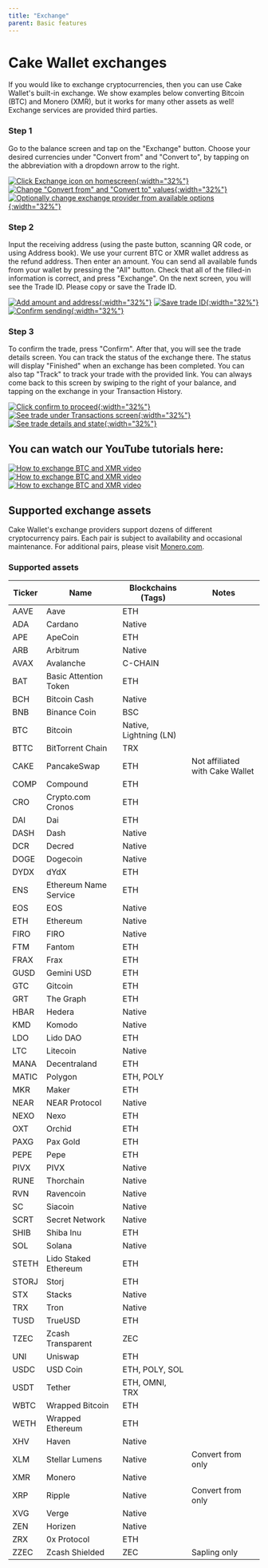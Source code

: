 ```yaml
---
title: "Exchange"
parent: Basic features
---
```

# Cake Wallet exchanges

If you would like to exchange cryptocurrencies, then you can use Cake Wallet's built-in exchange. We show examples below converting Bitcoin (BTC) and Monero (XMR), but it works for many other assets as well! Exchange services are provided third parties.


### Step 1

Go to the balance screen and tap on the "Exchange" button. Choose your desired currencies under "Convert from" and "Convert to", by tapping on the abbreviation with a dropdown arrow to the right.

[![Click Exchange icon on homescreen](/images/exchange1.jpg){:width="32%"}](/images/exchange1.jpg)
[![Change "Convert from" and "Convert to" values](/images/exchange2.jpg){:width="32%"}](/images/exchange2.jpg)
[![Optionally change exchange provider from available options](/images/exchange3.jpg){:width="32%"}](/images/exchange3.jpg)

### Step 2

Input the receiving address (using the paste button, scanning QR code, or using Address book). We use your current BTC or XMR wallet address as the refund address. Then enter an amount. You can send all available funds from your wallet by pressing the "All" button. Check that all of the filled-in information is correct, and press "Exchange". On the next screen, you will see the Trade ID. Please copy or save the Trade ID.

[![Add amount and address](/images/exchange4.jpg){:width="32%"}](/images/exchange4.jpg)
[![Save trade ID](/images/exchange5.jpg){:width="32%"}](/images/exchange5.jpg)
[![Confirm sending](/images/exchange6.jpg){:width="32%"}](/images/exchange5.jpg)

### Step 3

To confirm the trade, press "Confirm". After that, you will see the trade details screen. You can track the status of the exchange there. The status will display "Finished" when an exchange has been completed. You can also tap "Track" to track your trade with the provided link. You can always come back to this screen by swiping to the right of your balance, and tapping on the exchange in your Transaction History.

[![Click confirm to proceed](/images/exchange7.jpg){:width="32%"}](/images/exchange7.jpg)
[![See trade under Transactions screen](/images/exchange8.jpg){:width="32%"}](/images/exchange8.jpg)
[![See trade details and state](/images/exchange9.jpg){:width="32%"}](/images/exchange9.jpg) 


## You can watch our YouTube tutorials here:

[![How to exchange BTC and XMR video](https://img.youtube.com/vi/u16CwdtRQ4g/maxresdefault.jpg)](https://www.youtube.com/watch?v=6juLQPvOQnQ&t=1s)
[![How to exchange BTC and XMR video](https://img.youtube.com/vi/u16CwdtRQ4g/maxresdefault.jpg)](https://www.youtube.com/watch?v=u16CwdtRQ4g)
[![How to exchange BTC and XMR video](https://img.youtube.com/vi/pbQD7McNTxc/maxresdefault.jpg)](https://www.youtube.com/watch?v=pbQD7McNTxc)

## Supported exchange assets

Cake Wallet's exchange providers support dozens of different cryptocurrency pairs. Each pair is subject to availability and occasional maintenance. For additional pairs, please visit [Monero.com](https://monero.com/exchange).

### Supported assets

| Ticker | Name | Blockchains (Tags) | Notes |
| --- | --- | --- | --- |
| AAVE | Aave | ETH |
| ADA | Cardano | Native |
| APE | ApeCoin | ETH |
| ARB | Arbitrum | Native |
| AVAX | Avalanche | C-CHAIN |
| BAT | Basic Attention Token | ETH |
| BCH | Bitcoin Cash | Native |
| BNB | Binance Coin | BSC |
| BTC | Bitcoin | Native, Lightning (LN) |
| BTTC | BitTorrent Chain | TRX |
| CAKE | PancakeSwap | ETH | Not affiliated with Cake Wallet |
| COMP | Compound | ETH |
| CRO | Crypto.com Cronos | ETH |
| DAI | Dai | ETH |
| DASH | Dash | Native |
| DCR | Decred | Native |
| DOGE | Dogecoin | Native |
| DYDX | dYdX | ETH |
| ENS | Ethereum Name Service | ETH |
| EOS | EOS | Native |
| ETH | Ethereum | Native |
| FIRO | FIRO | Native |
| FTM | Fantom | ETH |
| FRAX | Frax | ETH |
| GUSD | Gemini USD | ETH |
| GTC | Gitcoin | ETH |
| GRT | The Graph | ETH |
| HBAR | Hedera | Native |
| KMD | Komodo | Native |
| LDO | Lido DAO | ETH |
| LTC | Litecoin | Native |
| MANA | Decentraland | ETH |
| MATIC | Polygon | ETH, POLY |
| MKR | Maker | ETH |
| NEAR | NEAR Protocol | Native |
| NEXO | Nexo | ETH |
| OXT | Orchid | ETH |
| PAXG | Pax Gold | ETH |
| PEPE | Pepe | ETH |
| PIVX | PIVX | Native |
| RUNE | Thorchain | Native |
| RVN | Ravencoin | Native |
| SC | Siacoin | Native |
| SCRT | Secret Network | Native |
| SHIB | Shiba Inu | ETH |
| SOL | Solana | Native |
| STETH | Lido Staked Ethereum | ETH |
| STORJ | Storj | ETH |
| STX | Stacks | Native |
| TRX | Tron | Native |
| TUSD | TrueUSD | ETH |
| TZEC | Zcash Transparent | ZEC |
| UNI | Uniswap | ETH |
| USDC | USD Coin | ETH, POLY, SOL |
| USDT | Tether | ETH, OMNI, TRX |
| WBTC | Wrapped Bitcoin | ETH |
| WETH | Wrapped Ethereum | ETH |
| XHV | Haven | Native |
| XLM | Stellar Lumens | Native | Convert from only |
| XMR | Monero | Native |
| XRP | Ripple | Native | Convert from only |
| XVG | Verge | Native |
| ZEN | Horizen | Native |
| ZRX | 0x Protocol | ETH |
| ZZEC | Zcash Shielded | ZEC | Sapling only |

